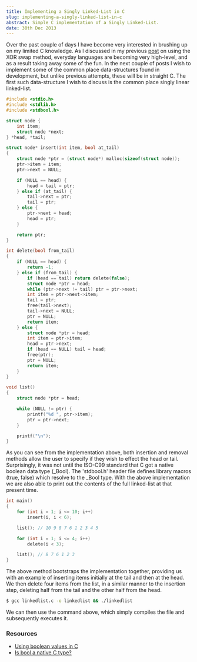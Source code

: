 ```yaml
---
title: Implementing a Singly Linked-List in C
slug: implementing-a-singly-linked-list-in-c
abstract: Simple C implementation of a Singly Linked-List.
date: 30th Dec 2013
---
```


Over the past couple of days I have become very interested in brushing up on my limited C knowledge.
As I discussed in my previous [post](/posts/experimenting-with-the-xor-swap-method-in-java/) on using the XOR swap method, everyday languages are becoming very high-level, and as a result taking away some of the fun.
In the next couple of posts I wish to implement some of the common place data-structures found in development, but unlike previous attempts, these will be in straight C.
The first such data-structure I wish to discuss is the common place singly linear linked-list.

~~~ .c
#include <stdio.h>
#include <stdlib.h>
#include <stdbool.h>

struct node {
    int item;
    struct node *next;
} *head, *tail;

struct node* insert(int item, bool at_tail)
{
    struct node *ptr = (struct node*) malloc(sizeof(struct node));
    ptr->item = item;
    ptr->next = NULL;

    if (NULL == head) {
        head = tail = ptr;
    } else if (at_tail) {
        tail->next = ptr;
        tail = ptr;
    } else {
        ptr->next = head;
        head = ptr;
    }

    return ptr;
}

int delete(bool from_tail)
{
    if (NULL == head) {
        return -1;
    } else if (from_tail) {
        if (head == tail) return delete(false);
        struct node *ptr = head;
        while (ptr->next != tail) ptr = ptr->next;
        int item = ptr->next->item;
        tail = ptr;
        free(tail->next);
        tail->next = NULL;
        ptr = NULL;
        return item;
    } else {
        struct node *ptr = head;
        int item = ptr->item;
        head = ptr->next;
        if (head == NULL) tail = head;
        free(ptr);
        ptr = NULL;
        return item;
    }
}

void list()
{
    struct node *ptr = head;

    while (NULL != ptr) {
        printf("%d ", ptr->item);
        ptr = ptr->next;
    }

    printf("\n");
}
~~~

As you can see from the implementation above, both insertion and removal methods allow the user to specify if they wish to effect the head or tail.
Surprisingly, it was not until the ISO-C99 standard that C got a native boolean data type (_Bool).
The 'stdbool.h' header file defines library macros (true, false) which resolve to the _Bool type.
With the above implementation we are also able to print out the contents of the full linked-list at that present time.

~~~ .c
int main()
{
    for (int i = 1; i <= 10; i++)
        insert(i, i < 6);

    list(); // 10 9 8 7 6 1 2 3 4 5

    for (int i = 1; i <= 4; i++)
        delete(i < 3);

    list(); // 8 7 6 1 2 3
}
~~~

The above method bootstraps the implementation together, providing us with an example of inserting items initially at the tail and then at the head.
We then delete four items from the list, in a similar manner to the insertion step, deleting half from the tail and the other half from the head.

~~~ .bash
$ gcc linkedlist.c -o linkedlist && ./linkedlist
~~~

We can then use the command above, which simply compiles the file and subsequently executes it.

### Resources

- [Using boolean values in C](http://stackoverflow.com/questions/1921539/using-boolean-values-in-c)
- [Is bool a native C type?](http://stackoverflow.com/questions/1608318/is-bool-a-native-c-type/1608350)